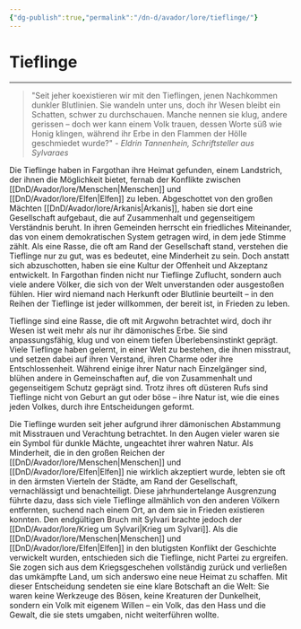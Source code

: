```yaml
---
{"dg-publish":true,"permalink":"/dn-d/avador/lore/tieflinge/"}
---
```


# Tieflinge
___
>"Seit jeher koexistieren wir mit den Tieflingen, jenen Nachkommen dunkler Blutlinien. Sie wandeln unter uns, doch ihr Wesen bleibt ein Schatten, schwer zu durchschauen. Manche nennen sie klug, andere gerissen – doch wer kann einem Volk trauen, dessen Worte süß wie Honig klingen, während ihr Erbe in den Flammen der Hölle geschmiedet wurde?" - *Eldrin Tannenhein, Schriftsteller aus Sylvaraes*

Die Tieflinge haben in Fargothan ihre Heimat gefunden, einem Landstrich, der ihnen die Möglichkeit bietet, fernab der Konflikte zwischen [[DnD/Avador/lore/Menschen\|Menschen]] und [[DnD/Avador/lore/Elfen\|Elfen]] zu leben. Abgeschottet von den großen Mächten [[DnD/Avador/lore/Arkanis\|Arkanis]], haben sie dort eine Gesellschaft aufgebaut, die auf Zusammenhalt und gegenseitigem Verständnis beruht. In ihren Gemeinden herrscht ein friedliches Miteinander, das von einem demokratischen System getragen wird, in dem jede Stimme zählt. Als eine Rasse, die oft am Rand der Gesellschaft stand, verstehen die Tieflinge nur zu gut, was es bedeutet, eine Minderheit zu sein. Doch anstatt sich abzuschotten, haben sie eine Kultur der Offenheit und Akzeptanz entwickelt. In Fargothan finden nicht nur Tieflinge Zuflucht, sondern auch viele andere Völker, die sich von der Welt unverstanden oder ausgestoßen fühlen. Hier wird niemand nach Herkunft oder Blutlinie beurteilt – in den Reihen der Tieflinge ist jeder willkommen, der bereit ist, in Frieden zu leben.

Tieflinge sind eine Rasse, die oft mit Argwohn betrachtet wird, doch ihr Wesen ist weit mehr als nur ihr dämonisches Erbe. Sie sind anpassungsfähig, klug und von einem tiefen Überlebensinstinkt geprägt. Viele Tieflinge haben gelernt, in einer Welt zu bestehen, die ihnen misstraut, und setzen dabei auf ihren Verstand, ihren Charme oder ihre Entschlossenheit. Während einige ihrer Natur nach Einzelgänger sind, blühen andere in Gemeinschaften auf, die von Zusammenhalt und gegenseitigem Schutz geprägt sind. Trotz ihres oft düsteren Rufs sind Tieflinge nicht von Geburt an gut oder böse – ihre Natur ist, wie die eines jeden Volkes, durch ihre Entscheidungen geformt.

Die Tieflinge wurden seit jeher aufgrund ihrer dämonischen Abstammung mit Misstrauen und Verachtung betrachtet. In den Augen vieler waren sie ein Symbol für dunkle Mächte, ungeachtet ihrer wahren Natur. Als Minderheit, die in den großen Reichen der [[DnD/Avador/lore/Menschen\|Menschen]] und [[DnD/Avador/lore/Elfen\|Elfen]] nie wirklich akzeptiert wurde, lebten sie oft in den ärmsten Vierteln der Städte, am Rand der Gesellschaft, vernachlässigt und benachteiligt. Diese jahrhundertelange Ausgrenzung führte dazu, dass sich viele Tieflinge allmählich von den anderen Völkern entfernten, suchend nach einem Ort, an dem sie in Frieden existieren konnten. Den endgültigen Bruch mit Sylvari brachte jedoch der [[DnD/Avador/lore/Krieg um Sylvari\|Krieg um Sylvari]]. Als die [[DnD/Avador/lore/Menschen\|Menschen]] und [[DnD/Avador/lore/Elfen\|Elfen]] in den blutigsten Konflikt der Geschichte verwickelt wurden, entschieden sich die Tieflinge, nicht Partei zu ergreifen. Sie zogen sich aus dem Kriegsgeschehen vollständig zurück und verließen das umkämpfte Land, um sich anderswo eine neue Heimat zu schaffen. Mit dieser Entscheidung sendeten sie eine klare Botschaft an die Welt: Sie waren keine Werkzeuge des Bösen, keine Kreaturen der Dunkelheit, sondern ein Volk mit eigenem Willen – ein Volk, das den Hass und die Gewalt, die sie stets umgaben, nicht weiterführen wollte.